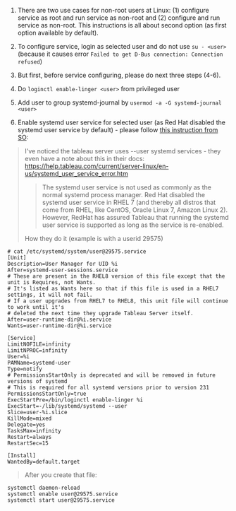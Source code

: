1. There are two use cases for non-root users at Linux: (1) configure service as root and run service as non-root and (2) configure and run service as non-root. This instructions is all about second option (as first option available by default).

2. To configure service, login as selected user and do not use `su - <user>` (because it causes error `Failed to get D-Bus connection: Connection refused`)

3. But first, before service configuring, please do next three steps (4-6).

4. Do `loginctl enable-linger <user>` from privileged user

5. Add user to group systemd-journal by `usermod -a -G systemd-journal <user>`

6. Enable systemd user service for selected user (as Red Hat disabled the systemd user service by default) - please follow [this instruction from SO](https://serverfault.com/a/1026914):

> I've noticed the tableau server uses --user systemd services - they even have a note about this in their docs: https://help.tableau.com/current/server-linux/en-us/systemd_user_service_error.htm
>
> >The systemd user service is not used as commonly as the normal systemd process manager. Red Hat disabled the systemd user service in RHEL 7 (and thereby all distros that come from RHEL, like CentOS, Oracle Linux 7, Amazon Linux 2). However, RedHat has assured Tableau that running the systemd user service is supported as long as the service is re-enabled.
>
> How they do it (example is with a userid 29575)
```
# cat /etc/systemd/system/user@29575.service
[Unit]
Description=User Manager for UID %i
After=systemd-user-sessions.service
# These are present in the RHEL8 version of this file except that the unit is Requires, not Wants.
# It's listed as Wants here so that if this file is used in a RHEL7 settings, it will not fail.
# If a user upgrades from RHEL7 to RHEL8, this unit file will continue to work until it's
# deleted the next time they upgrade Tableau Server itself.
After=user-runtime-dir@%i.service
Wants=user-runtime-dir@%i.service

[Service]
LimitNOFILE=infinity
LimitNPROC=infinity
User=%i
PAMName=systemd-user
Type=notify
# PermissionsStartOnly is deprecated and will be removed in future versions of systemd
# This is required for all systemd versions prior to version 231
PermissionsStartOnly=true
ExecStartPre=/bin/loginctl enable-linger %i
ExecStart=-/lib/systemd/systemd --user
Slice=user-%i.slice
KillMode=mixed
Delegate=yes
TasksMax=infinity
Restart=always
RestartSec=15

[Install]
WantedBy=default.target
```
>
> After you create that file:
>
```
systemctl daemon-reload
systemctl enable user@29575.service
systemctl start user@29575.service
```
